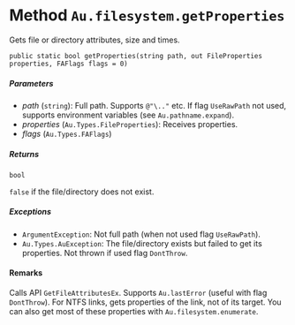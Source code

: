 # Method `Au.filesystem.getProperties`

Gets file or directory attributes, size and times.

```
public static bool getProperties(string path, out FileProperties properties, FAFlags flags = 0)
```

##### Parameters

- *path*  (`string`):
    Full path. Supports `@"\.."` etc. If flag `UseRawPath` not used, supports environment variables (see `Au.pathname.expand`).
- *properties*  (`Au.Types.FileProperties`):
    Receives properties.
- *flags*  (`Au.Types.FAFlags`)

##### Returns

`bool`

`false` if the file/directory does not exist.

##### Exceptions

- `ArgumentException`:
    Not full path (when not used flag `UseRawPath`).
- `Au.Types.AuException`:
    The file/directory exists but failed to get its properties. Not thrown if used flag `DontThrow`.

#### Remarks

Calls API `GetFileAttributesEx`. Supports `Au.lastError` (useful with flag `DontThrow`). For NTFS links, gets properties of the link, not of its target. You can also get most of these properties with `Au.filesystem.enumerate`.